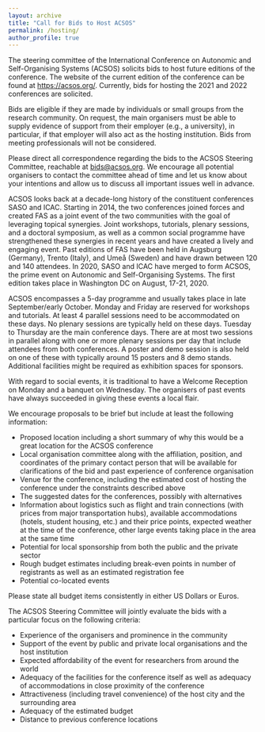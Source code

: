 ```yaml
---
layout: archive
title: "Call for Bids to Host ACSOS"
permalink: /hosting/
author_profile: true
---
```


The steering committee of the International Conference on Autonomic and Self-Organising Systems (ACSOS) solicits bids to host future editions of the conference. The website of the current edition of the conference can be found at <https://acsos.org/>. Currently, bids for hosting the 2021 and 2022 conferences are solicited.

Bids are eligible if they are made by individuals or small groups from the research community. On request, the main organisers must be able to supply evidence of support from their employer (e.g., a university), in particular, if that employer will also act as the hosting institution. Bids from meeting professionals will not be considered. 

Please direct all correspondence regarding the bids to the ACSOS Steering Committee, reachable at [bids@acsos.org](mailto:bids@acsos-conference.org). We encourage all potential organisers to contact the committee ahead of time and let us know about your intentions and allow us to discuss all important issues well in advance. 

ACSOS looks back at a decade-long history of the constituent conferences SASO and ICAC. Starting in 2014, the two conferences joined forces and created FAS as a joint event of the two communities with the goal of leveraging topical synergies. Joint workshops, tutorials, plenary sessions, and a doctoral symposium, as well as a common social programme have strengthened these synergies in recent years and have created a lively and engaging event. Past editions of FAS have been held in Augsburg (Germany), Trento (Italy), and Umeå 
(Sweden) and have drawn between 120 and 140 attendees. In 2020, SASO and ICAC have merged to form ACSOS, the prime event on Autonomic and Self-Organising Systems. The first edition takes place in Washington DC on August, 17-21, 2020.

ACSOS encompasses a 5-day programme and usually takes place in late September/early October. Monday and Friday are reserved for workshops and tutorials. At least 4 parallel sessions need to be accommodated on these days. No plenary sessions are typically held on these days. Tuesday to Thursday are the main conference days. There are at most two sessions in parallel along with one or more plenary sessions per day that include attendees from both conferences. A poster and demo session is also held on one of these with typically around 15 posters and 8 demo stands. Additional facilities might be required as exhibition spaces for sponsors. 

With regard to social events, it is traditional to have a Welcome Reception on Monday and a banquet on Wednesday. The organisers of past events have always succeeded in giving these events a local flair.

We encourage proposals to be brief but include at least the following information: 
 * Proposed location including a short summary of why this would be a great location for the ACSOS conference 
 * Local organisation committee along with the affiliation, position, and coordinates of the primary contact person that will be available for clarifications of the bid and past experience of conference organisation 
 * Venue for the conference, including the estimated cost of hosting the conference under the constraints described above 
 * The suggested dates for the conferences, possibly with alternatives 
 * Information about logistics such as flight and train connections (with prices from major transportation hubs), available accommodations (hotels, student housing, etc.) and their price points, expected weather at the time of the conference, other large events taking place in the area at the same time 
 * Potential for local sponsorship from both the public and the private sector 
 * Rough budget estimates including break-even points in number of registrants as well as an estimated registration fee 
 * Potential co-located events 

Please state all budget items consistently in either US Dollars or Euros. 

The ACSOS Steering Committee will jointly evaluate the bids with a particular focus on the 
following criteria: 
 * Experience of the organisers and prominence in the community 
 * Support of the event by public and private local organisations and the host institution 
 * Expected affordability of the event for researchers from around the world 
 *  Adequacy of the facilities for the conference itself as well as adequacy of accommodations in close proximity of the conference 
 *  Attractiveness (including travel convenience) of the host city and the surrounding area 
 *  Adequacy of the estimated budget 
 *  Distance to previous conference locations
